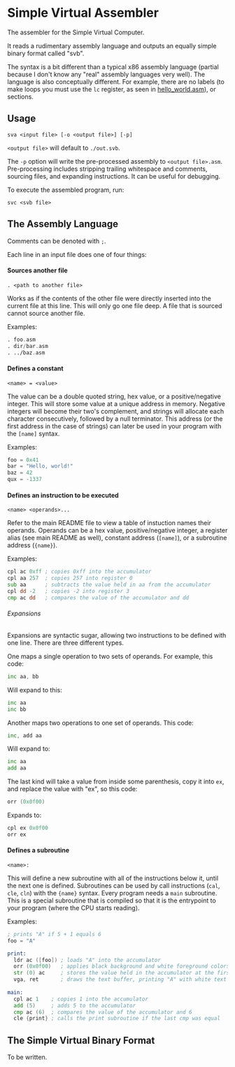 # Simple Virtual Assembler

The assembler for the Simple Virtual Computer.

It reads a rudimentary assembly language and outputs an equally simple binary format called "svb".

The syntax is a bit different than a typical x86 assembly language (partial because I don't know any "real" assembly languages very well).
The language is also conceptually different. For example, there are no labels (to make loops you must use the `lc` register, as seen in
[hello_world.asm](https://github.com/tteeoo/svc/blob/main/asm/hello_world.asm)), or sections.

## Usage

```
sva <input file> [-o <output file>] [-p]
```
`<output file>` will default to `./out.svb`.

The `-p` option will write the pre-processed assembly to `<output file>.asm`.
Pre-processing includes stripping trailing whitespace and comments, sourcing files, and expanding instructions.
It can be useful for debugging.

To execute the assembled program, run:
```
svc <svb file>
```

## The Assembly Language

Comments can be denoted with `;`.

Each line in an input file does one of four things:

#### Sources another file
```
. <path to another file>
```
Works as if the contents of the other file were directly inserted into the current file at this line.
This will only go one file deep. A file that is sourced cannot source another file.

Examples:
```asm
. foo.asm
. dir/bar.asm
. ../baz.asm
```

#### Defines a constant
```
<name> = <value>
```
The value can be a double quoted string, hex value, or a positive/negative integer.
This will store some value at a unique address in memory.
Negative integers will become their two's complement, and strings will allocate each character consecutively, followed by a null terminator.
This address (or the first address in the case of strings) can later be used in your program with the `[name]` syntax.

Examples:
```asm
foo = 0x41
bar = "Hello, world!"
baz = 42
qux = -1337
```

#### Defines an instruction to be executed
```
<name> <operands>...
```
Refer to the main README file to view a table of instuction names their operands.
Operands can be a hex value, positive/negative integer, a register alias (see main README as well), constant address (`[name]`), or a subroutine address (`{name}`).

Examples:
```asm
cpl ac 0xff ; copies 0xff into the accumulator
cpl aa 257  ; copies 257 into register 0
sub aa      ; subtracts the value held in aa from the accumulator
cpl dd -2   ; copies -2 into register 3
cmp ac dd   ; compares the value of the accumulator and dd
```

###### Expansions
Expansions are syntactic sugar, allowing two instructions to be defined with one line.
There are three different types.

One maps a single operation to two sets of operands. 
For example, this code:
```asm
inc aa, bb
```
Will expand to this:
```asm
inc aa
inc bb
```

Another maps two operations to one set of operands.
This code:
```asm
inc, add aa
```
Will expand to:
```asm
inc aa
add aa
```

The last kind will take a value from inside some parenthesis, copy it into `ex`, and replace the value with "ex", so this code:
```asm
orr (0x0f00)
```
Expands to:
```asm
cpl ex 0x0f00
orr ex
```

#### Defines a subroutine
```
<name>:
```
This will define a new subroutine with all of the instructions below it, until the next one is defined.
Subroutines can be used by call instructions (`cal`, `cle`, `cln`) with the `{name}` syntax.
Every program needs a `main` subroutine. This is a special subroutine that is compiled so that it is the entrypoint to your program (where the CPU starts reading).

Examples:
```asm
; prints "A" if 5 + 1 equals 6
foo = "A"

print:
  ldr ac ([foo]) ; loads "A" into the accumulator
  orr (0x0f00)   ; applies black background and white foreground colors to the accumulator
  str (0) ac     ; stores the value held in the accumulator at the first address in memory
  vga, ret       ; draws the text buffer, printing "A" with white text and black background
  
main:
  cpl ac 1    ; copies 1 into the accumulator
  add (5)     ; adds 5 to the accumulator
  cmp ac (6)  ; compares the value of the accumulator and 6
  cle {print} ; calls the print subroutine if the last cmp was equal
```

## The Simple Virtual Binary Format

To be written.
